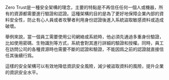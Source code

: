 Zero Trust是一種安全架構的理念，主要的特點是不再信任任何一個人或機器，所有的資源都需要進行驗證和認證。這種架構的目的是為了更好地保障企業內部的資料安全性，防止有心人員或者攻擊者利用身份認證後進入系統盜取敏感資料或造成破壞。

舉例來說，當一個員工需要使用公司網絡或系統時，他必須先通過多重身份驗證，比如使用密碼、生物識別等方式，系統會對其進行詳細的驗證和授權。同時，員工在訪問公司的各種資源時也需要不斷的認證和驗證，不能因爲之前的認證就直接信任其後續行爲。

這樣的安全架構可以有效地降低資訊安全風險，減少被盜取資料的風險，提升企業的資訊安全水平。
